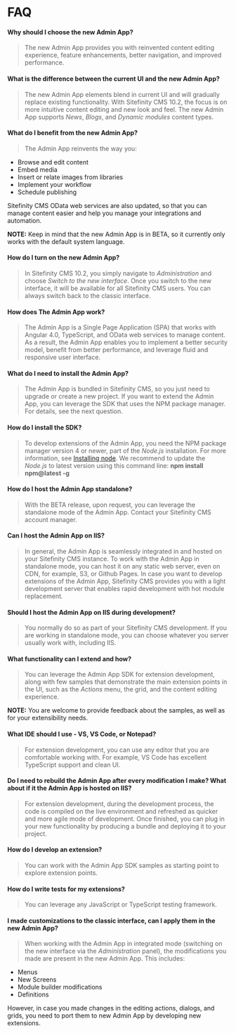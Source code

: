 
# FAQ

#### Why should I choose the new Admin App?

> The new Admin App provides you with reinvented content editing experience, feature enhancements, better navigation, and improved performance.

#### What is the difference between the current UI and the new Admin App?

> The new Admin App elements blend in current UI and will gradually replace existing functionality. With Sitefinity CMS 10.2, the focus is on more intuitive content editing and new look and feel. The new Admin App supports *News*, *Blogs*, and *Dynamic modules* content types.

#### What do I benefit from the new Admin App?

> The Admin App reinvents the way you:

* Browse and edit content
* Embed media
* Insert or relate images from libraries
* Implement your workflow
* Schedule publishing

Sitefinity CMS OData web services are also updated, so that you can manage content easier and help you manage your integrations and automation.

**NOTE:** Keep in mind that the new Admin App is in BETA, so it currently only works with the default system language.

#### How do I turn on the new Admin App?

> In Sitefinity CMS 10.2, you simply navigate to *Administration* and choose *Switch to the new interface*.
Once you switch to the new interface, it will be available for all Sitefinity CMS users. You can always switch back to the classic interface.

#### How does The Admin App work?

> The Admin App is a Single Page Application (SPA) that works with Angular 4.0, TypeScript, and OData web services to manage content. As a result, the Admin App enables you to implement a better security model, benefit from better performance, and leverage fluid and responsive user interface.

#### What do I need to install the Admin App?

> The Admin App is bundled in Sitefinity CMS, so you just need to upgrade or create a new project. If you want to extend the Admin App, you can leverage the SDK that uses the NPM package manager. For details, see the next question.

#### How do I install the SDK?

> To develop extensions of the Admin App, you need the NPM package manager version 4 or newer, part of the *Node.js* installation. For more information, see [Installing node](https://docs.npmjs.com/getting-started/installing-node).
We recommend to update the *Node.js* to latest version using this command line:
**npm install npm@latest -g**

#### How do I host the Admin App standalone?

> With the BETA release, upon request, you can leverage the standalone mode of the Admin App. Contact your Sitefinity CMS account manager.

#### Can I host the Admin App on IIS?

> In general, the Admin App is seamlessly integrated in and hosted on your Sitefinity CMS instance. To work with the Admin App in standalone mode, you can host it on any static web server, even on CDN, for example, S3, or Github Pages.
In case you want to develop extensions of the Admin App, Sitefinity CMS provides you with a light development server that enables rapid development with hot module replacement.

#### Should I host the Admin App on IIS during development?

> You normally do so as part of your Sitefinity CMS development. If you are working in standalone mode, you can choose whatever you server usually work with, including IIS.

#### What functionality can I extend and how?

> You can leverage the Admin App SDK for extension development, along with few samples that demonstrate the main extension points in the UI, such as the *Actions* menu, the grid, and the content editing experience.

 **NOTE:** You are welcome to provide feedback about the samples, as well as for your extensibility needs.

#### What IDE should I use - VS, VS Code, or Notepad?

> For extension development, you can use any editor that you are comfortable working with. For example, VS Code has excellent TypeScript support and clean UI.

#### Do I need to rebuild the Admin App after every modification I make? What about if it the Admin App is hosted on IIS?

> For extension development, during the development process, the code is compiled on the live environment and refreshed as quicker and more agile mode of development. Once finished, you can plug in your new functionality by producing a bundle and deploying it to your project.

#### How do I develop an extension?

> You can work with the Admin App SDK samples as starting point to explore extension points.

#### How do I write tests for my extensions?

> You can leverage any JavaScript or TypeScript testing framework.

#### I made customizations to the classic interface, can I apply them in the new Admin App?

> When working with the Admin App in integrated mode (switching on the new interface via the *Administration* panel), the modifications you made are present in the new Admin App. This includes:

* Menus
* New Screens
* Module builder modifications
* Definitions

However, in case you made changes in the editing actions, dialogs, and grids, you need to port them to new Admin App by developing new extensions.
